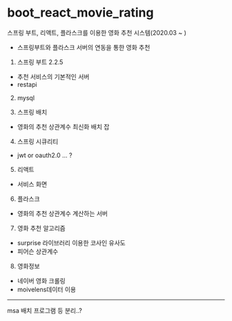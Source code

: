 # boot_react_movie_rating
스프링 부트, 리액트, 플라스크를 이용한 영화 추천 시스템(2020.03 ~ )
- 스프링부트와 플라스크 서버의 연동을 통한 영화 추천 

1. 스프링 부트 2.2.5
- 추천 서비스의 기본적인 서버 
- restapi

2. mysql

3. 스프링 배치
- 영화의 추천 상관계수 최신화 배치 잡

4. 스프링 시큐리티 
- jwt or oauth2.0 ... ?

5. 리액트
- 서비스 화면 

6. 플라스크
- 영화의 추천 상관계수 계산하는 서버

7. 영화 추천 알고리즘
- surprise 라이브러리 이용한 코사인 유사도
- 피어슨 상관계수 

8. 영화정보
- 네이버 영화 크롤링
- moivelens데이터 이용


***************************
msa
배치 프로그램 등 분리..?
